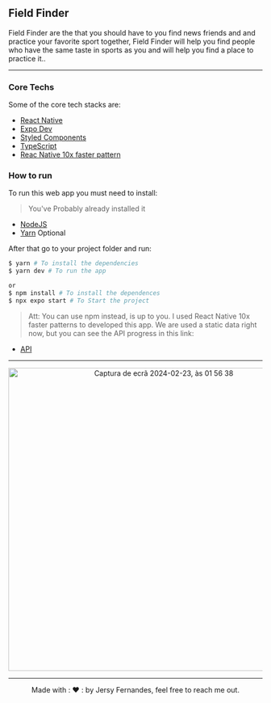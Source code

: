 ## Field Finder

Field Finder are the that you should have to you find news friends and and practice your favorite sport together, Field Finder will help you find people who have the same taste in sports as you and will help you find a place to practice it..

<hr>

### Core Techs

Some of the core tech stacks are:

- [React Native](https://reactnative.dev/)
- [Expo Dev](https://expo.dev/)
- [Styled Components](https://styled-components.com/)
- [TypeScript](https://www.typescriptlang.org/docs/handbook/advanced-types.html)
- [Reac Native 10x faster pattern](https://react-native-10x-faster.com/architecture/typescript)

### How to run

To run this web app you must need to install:

> You've Probably already installed it

- [NodeJS](https://nodejs.org/en/)
- [Yarn](https://yarnpkg.com/) Optional

After that go to your project folder and run:

```bash
$ yarn # To install the dependencies
$ yarn dev # To run the app

or
$ npm install # To install the dependences
$ npx expo start # To Start the project
```

> Att: You can use npm instead, is up to you.
> I used React Native 10x faster patterns to developed this app.
> We are used a static data right now, but you can see the API progress in this link:
- [API](https://github.com/JersyFernandesJF/field_finder_API)

<hr>
<center>
<img width="600" alt="Captura de ecrã 2024-02-23, às 01 56 38" src="https://github.com/JersyFernandesJF/NewsAPP/assets/102835855/da658e89-a989-4bd8-94a3-357d374008bc">
</center>
<hr>
<center>
Made with : ❤️ : by Jersy Fernandes, feel free to reach me out.

<style>
  .img {
    display: inline-block;
  }

</style>
